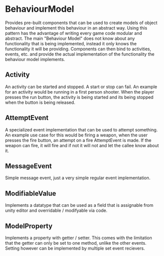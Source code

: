 # BehaviourModel

Provides pre-built components that can be used to create models of object behaviour and implement this behaviour in an abstract way.
Using this pattern has the advantage of writing every game code modular and abstract.
The main "Behaviour Model" does not know about any functionality that is being implemented, instead it only knows the functionality it will be providing.
Components can then bind to activities, events, etc. and provide the actual implementation of the functionality the behaviour model implements.

## Activity

An activity can be started and stopped. A start or stop can fail.
An example for an activity would be running in a first person shooter.
When the player presses the run button, the activity is being started and its being stopped when the button is being released.

## AttemptEvent

A specialized event implementation that can be used to attempt something.
An example use case for this would be firing a weapon, when the user presses the fire button, an attempt on a fire AttemptEvent is made.
If the weapon can fire, it will fire and if not it will not and let the callee know about it.

## MessageEvent

Simple message event, just a very simple regular event implementation.

## ModifiableValue

Implements a datatype that can be used as a field that is assignable from unity editor and overridable / modifyable via code.

## ModelProperty

Implements a property with getter / setter. This comes with the limitation that the getter can only be set to one method, unlike the other events.
Setting however can be implemented by multiple set event recievers.
